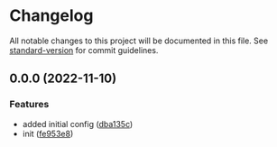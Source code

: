 # Changelog

All notable changes to this project will be documented in this file. See [standard-version](https://github.com/conventional-changelog/standard-version) for commit guidelines.

## 0.0.0 (2022-11-10)


### Features

* added initial config ([dba135c](https://github.com/AxelDavid45/documentation-backend/commit/dba135c84f0e388fdd9a80bd27e8ddfd791bc78d))
* init ([fe953e8](https://github.com/AxelDavid45/documentation-backend/commit/fe953e86b724642968362913c04e14146ba1de30))
